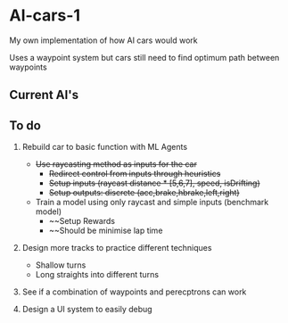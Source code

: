 # AI-cars-1
My own implementation of how AI cars would work

Uses a waypoint system but cars still need to find optimum path between waypoints

## Current AI's


## To do

1. Rebuild car to basic function with ML Agents
	- ~~Use raycasting method as inputs for the car~~
		- ~~Redirect control from inputs through heuristics~~
		- ~~Setup inputs (raycast distance * [5,6,7], speed, isDrifting)~~
		- ~~Setup outputs: discrete (acc,brake,hbrake,left,right)~~
	- Train a model using only raycast and simple inputs (benchmark model)
		- ~~Setup Rewards
		- ~~Should be minimise lap time

2. Design more tracks to practice different techniques
	- Shallow turns
	- Long straights into different turns
3. See if a combination of waypoints and perecptrons can work
4. Design a UI system to easily debug


